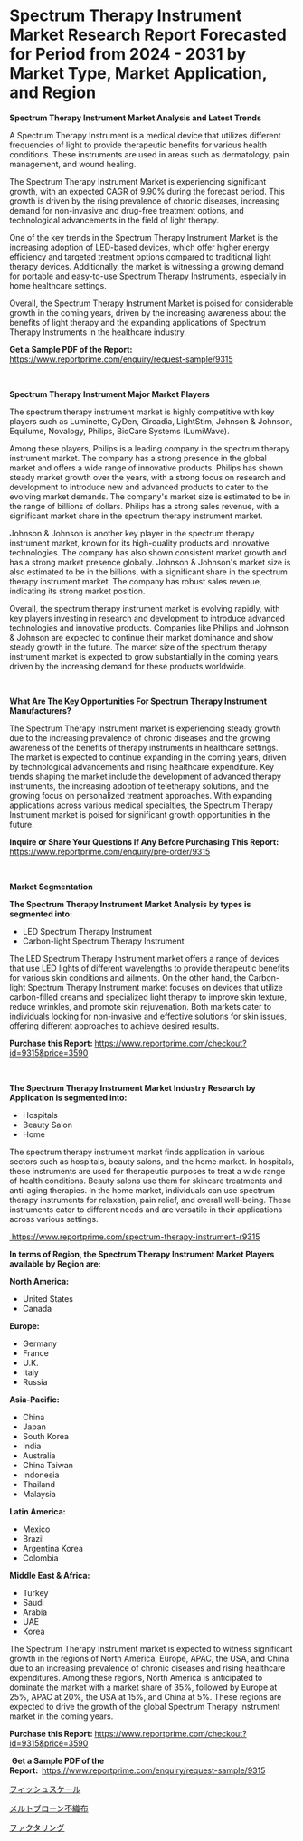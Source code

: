 <p><h1>Spectrum Therapy Instrument Market Research Report Forecasted for Period from 2024 -  2031 by Market Type, Market Application, and Region</h1></p><p><strong>Spectrum Therapy Instrument Market Analysis and Latest Trends</strong></p>
<p><p>A Spectrum Therapy Instrument is a medical device that utilizes different frequencies of light to provide therapeutic benefits for various health conditions. These instruments are used in areas such as dermatology, pain management, and wound healing.</p><p>The Spectrum Therapy Instrument Market is experiencing significant growth, with an expected CAGR of 9.90% during the forecast period. This growth is driven by the rising prevalence of chronic diseases, increasing demand for non-invasive and drug-free treatment options, and technological advancements in the field of light therapy.</p><p>One of the key trends in the Spectrum Therapy Instrument Market is the increasing adoption of LED-based devices, which offer higher energy efficiency and targeted treatment options compared to traditional light therapy devices. Additionally, the market is witnessing a growing demand for portable and easy-to-use Spectrum Therapy Instruments, especially in home healthcare settings.</p><p>Overall, the Spectrum Therapy Instrument Market is poised for considerable growth in the coming years, driven by the increasing awareness about the benefits of light therapy and the expanding applications of Spectrum Therapy Instruments in the healthcare industry.</p></p>
<p><strong>Get a Sample PDF of the Report:&nbsp;</strong> <a href="https://www.reportprime.com/enquiry/request-sample/9315">https://www.reportprime.com/enquiry/request-sample/9315</a></p>
<p>&nbsp;</p>
<p><strong>Spectrum Therapy Instrument Major Market Players</strong></p>
<p><p>The spectrum therapy instrument market is highly competitive with key players such as Luminette, CyDen, Circadia, LightStim, Johnson & Johnson, Equilume, Novalogy, Philips, BioCare Systems (LumiWave). </p><p>Among these players, Philips is a leading company in the spectrum therapy instrument market. The company has a strong presence in the global market and offers a wide range of innovative products. Philips has shown steady market growth over the years, with a strong focus on research and development to introduce new and advanced products to cater to the evolving market demands. The company's market size is estimated to be in the range of billions of dollars. Philips has a strong sales revenue, with a significant market share in the spectrum therapy instrument market.</p><p>Johnson & Johnson is another key player in the spectrum therapy instrument market, known for its high-quality products and innovative technologies. The company has also shown consistent market growth and has a strong market presence globally. Johnson & Johnson's market size is also estimated to be in the billions, with a significant share in the spectrum therapy instrument market. The company has robust sales revenue, indicating its strong market position.</p><p>Overall, the spectrum therapy instrument market is evolving rapidly, with key players investing in research and development to introduce advanced technologies and innovative products. Companies like Philips and Johnson & Johnson are expected to continue their market dominance and show steady growth in the future. The market size of the spectrum therapy instrument market is expected to grow substantially in the coming years, driven by the increasing demand for these products worldwide.</p></p>
<p>&nbsp;</p>
<p><strong>What Are The Key Opportunities For Spectrum Therapy Instrument Manufacturers?</strong></p>
<p><p>The Spectrum Therapy Instrument market is experiencing steady growth due to the increasing prevalence of chronic diseases and the growing awareness of the benefits of therapy instruments in healthcare settings. The market is expected to continue expanding in the coming years, driven by technological advancements and rising healthcare expenditure. Key trends shaping the market include the development of advanced therapy instruments, the increasing adoption of teletherapy solutions, and the growing focus on personalized treatment approaches. With expanding applications across various medical specialties, the Spectrum Therapy Instrument market is poised for significant growth opportunities in the future.</p></p>
<p><strong>Inquire or Share Your Questions If Any Before Purchasing This Report:</strong> <a href="https://www.reportprime.com/enquiry/pre-order/9315">https://www.reportprime.com/enquiry/pre-order/9315</a></p>
<p>&nbsp;</p>
<p><strong>Market Segmentation</strong></p>
<p><strong>The Spectrum Therapy Instrument Market Analysis by types is segmented into:</strong></p>
<p><ul><li>LED Spectrum Therapy Instrument</li><li>Carbon-light Spectrum Therapy Instrument</li></ul></p>
<p><p>The LED Spectrum Therapy Instrument market offers a range of devices that use LED lights of different wavelengths to provide therapeutic benefits for various skin conditions and ailments. On the other hand, the Carbon-light Spectrum Therapy Instrument market focuses on devices that utilize carbon-filled creams and specialized light therapy to improve skin texture, reduce wrinkles, and promote skin rejuvenation. Both markets cater to individuals looking for non-invasive and effective solutions for skin issues, offering different approaches to achieve desired results.</p></p>
<p><strong>Purchase this Report:&nbsp;</strong><a href="https://www.reportprime.com/checkout?id=9315&price=3590">https://www.reportprime.com/checkout?id=9315&price=3590</a></p>
<p>&nbsp;</p>
<p><strong>The Spectrum Therapy Instrument Market Industry Research by Application is segmented into:</strong></p>
<p><ul><li>Hospitals</li><li>Beauty Salon</li><li>Home</li></ul></p>
<p><p>The spectrum therapy instrument market finds application in various sectors such as hospitals, beauty salons, and the home market. In hospitals, these instruments are used for therapeutic purposes to treat a wide range of health conditions. Beauty salons use them for skincare treatments and anti-aging therapies. In the home market, individuals can use spectrum therapy instruments for relaxation, pain relief, and overall well-being. These instruments cater to different needs and are versatile in their applications across various settings.</p></p>
<p><a href="https://www.reportprime.com/spectrum-therapy-instrument-r9315">&nbsp;https://www.reportprime.com/spectrum-therapy-instrument-r9315</a></p>
<p><strong>In terms of Region, the Spectrum Therapy Instrument Market Players available by Region are:</strong></p>
<p>
    <p> <strong> North America: </strong>
        <ul>
            <li>United States</li>
            <li>Canada</li>
        </ul>
        </p> 
    <p> <strong> Europe: </strong>
        <ul>
            <li>Germany</li>
            <li>France</li>
            <li>U.K.</li>
            <li>Italy</li>
            <li>Russia</li>
        </ul>
        </p> 
    <p> <strong> Asia-Pacific: </strong>
        <ul>
            <li>China</li>
            <li>Japan</li>
            <li>South Korea</li>
            <li>India</li>
            <li>Australia</li>
            <li>China Taiwan</li>
            <li>Indonesia</li>
            <li>Thailand</li>
            <li>Malaysia</li>
        </ul>
        </p> 
    <p> <strong> Latin America: </strong>
        <ul>
            <li>Mexico</li>
            <li>Brazil</li>
            <li>Argentina Korea</li>
            <li>Colombia</li>
        </ul>
        </p> 
    <p> <strong> Middle East & Africa: </strong>
        <ul>
            <li>Turkey</li>
            <li>Saudi</li>
            <li>Arabia</li>
            <li>UAE</li>
            <li>Korea</li>
        </ul>
    </p>
    </p>
<p><p>The Spectrum Therapy Instrument market is expected to witness significant growth in the regions of North America, Europe, APAC, the USA, and China due to an increasing prevalence of chronic diseases and rising healthcare expenditures. Among these regions, North America is anticipated to dominate the market with a market share of 35%, followed by Europe at 25%, APAC at 20%, the USA at 15%, and China at 5%. These regions are expected to drive the growth of the global Spectrum Therapy Instrument market in the coming years.</p></p>
<p><strong>Purchase this Report: </strong><a href="https://www.reportprime.com/checkout?id=9315&price=3590">https://www.reportprime.com/checkout?id=9315&price=3590</a></p>
<p>&nbsp;<strong>Get a Sample PDF of the Report:&nbsp;&nbsp;</strong><a href="https://www.reportprime.com/enquiry/request-sample/9315">https://www.reportprime.com/enquiry/request-sample/9315</a></p>
<p><strong></strong></p>
<p><p><a href="https://medium.com/@jackieshlerin98056/%E9%AD%9A%E3%81%AE%E3%82%A6%E3%83%AD%E3%82%B3%E5%B8%82%E5%A0%B4%E3%81%AE%E3%82%A4%E3%83%B3%E3%82%B5%E3%82%A4%E3%83%88-%E5%B8%82%E5%A0%B4%E5%8B%95%E5%90%91-%E6%88%90%E9%95%B7-2024%E5%B9%B4%E3%81%8B%E3%82%892031%E5%B9%B4%E3%81%BE%E3%81%A7%E3%81%AE%E4%BA%88%E6%B8%AC-b6aa6545dc1c">フィッシュスケール</a></p><p><a href="https://medium.com/@elenorkiehn/%E6%BA%B6%E8%9E%8D%E5%90%B9%E3%81%8D%E8%BE%BC%E3%81%BF%E4%B8%8D%E7%B9%94%E5%B8%83%E5%B8%82%E5%A0%B4%E3%81%AF-%E5%B8%82%E5%A0%B4%E3%82%B7%E3%82%A7%E3%82%A2-%E3%82%B5%E3%82%A4%E3%82%BA-%E3%81%8A%E3%82%88%E3%81%B32031%E5%B9%B4%E3%81%BE%E3%81%A7%E3%81%AE%E4%BA%88%E6%B8%AC%E3%81%AB%E7%84%A6%E7%82%B9%E3%82%92%E5%BD%93%E3%81%A6%E3%81%A6%E3%81%84%E3%81%BE%E3%81%99-d383f2131f5c">メルトブローン不織布</a></p><p><a href="https://medium.com/@jackpeters644/%E5%B8%82%E5%A0%B4%E3%82%B7%E3%82%A7%E3%82%A2%E3%81%AE%E5%A4%89%E9%81%B7%E3%81%A8%E5%B8%82%E5%A0%B4%E6%88%90%E9%95%B7%E3%83%88%E3%83%AC%E3%83%B3%E3%83%892024%E5%B9%B4-2031%E5%B9%B4-dcc9f94c8a47">ファクタリング</a></p></p>